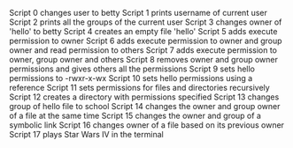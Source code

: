 Script 0 changes user to betty
Script 1 prints username of current user
Script 2 prints all the groups of the current user
Script 3 changes owner of 'hello' to betty
Script 4 creates an empty file 'hello'
Script 5 adds execute permission to owner
Script 6 adds execute permission to owner and group owner and read permission to others
Script 7 adds execute permission to owner, group owner and others
Script 8 removes owner and group owner permissions and gives others all the permissions
Script 9 sets hello permissions to -rwxr-x-wx
Script 10 sets hello permissions using a reference
Script 11 sets permissions for files and directories recursively
Script 12 creates a directory with permissions specified
Script 13 changes group of hello file to school
Script 14 changes the owner and group owner of a file at the same time
Script 15 changes the owner and group of a symbolic link
Script 16 changes owner of a file based on its previous owner
Script 17 plays Star Wars IV in the terminal 
